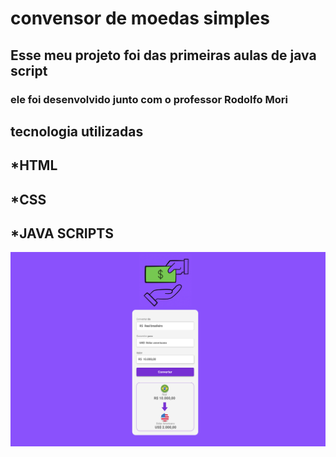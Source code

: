 <h1>convensor de moedas simples </h1>
<h2>Esse meu projeto foi das primeiras aulas de java script</h2>
<h3> ele foi desenvolvido junto com o professor Rodolfo Mori</h3>
<h2>tecnologia utilizadas</h2>
<h2>*HTML</h2>
<h2>*CSS</h2>
<h2>*JAVA SCRIPTS</h2>
<img src="devtreinos/assets/Convert Money.png">

